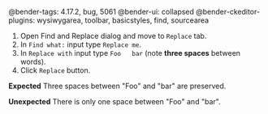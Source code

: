 @bender-tags: 4.17.2, bug, 5061
@bender-ui: collapsed
@bender-ckeditor-plugins: wysiwygarea, toolbar, basicstyles, find, sourcearea

1. Open Find and Replace dialog and move to `Replace` tab.
1. In `Find what:` input type `Replace me`.
1. In `Replace with` input type `Foo   bar` (note **three spaces** between words).
1. Click `Replace` button.

**Expected** Three spaces between "Foo" and "bar" are preserved.

**Unexpected** There is only one space between "Foo" and "bar".
